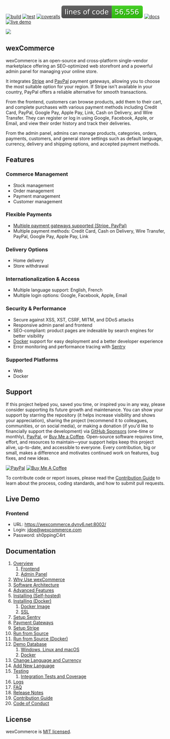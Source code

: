 [![build](https://github.com/aelassas/wexcommerce/actions/workflows/build.yml/badge.svg)](https://github.com/aelassas/wexcommerce/actions/workflows/build.yml) [![test](https://github.com/aelassas/wexcommerce/actions/workflows/test.yml/badge.svg)](https://github.com/aelassas/wexcommerce/actions/workflows/test.yml) [![coveralls](https://coveralls.io/repos/github/aelassas/wexcommerce/badge.svg?branch=main&t=1)](https://coveralls.io/github/aelassas/wexcommerce?branch=main) [![loc](https://raw.githubusercontent.com/aelassas/wexcommerce/refs/heads/loc/badge.svg)](https://github.com/aelassas/wexcommerce/actions/workflows/loc.yml) [![docs](https://img.shields.io/badge/docs-wiki-brightgreen)](https://github.com/aelassas/wexcommerce/wiki) [![live demo](https://img.shields.io/badge/live-demo-brightgreen)](https://wexcommerce.dynv6.net:8002/)

<!--
[![tested with jest](https://img.shields.io/badge/tested_with-jest-brightgreen?logo=jest)](https://github.com/jestjs/jest)
[![docs](https://img.shields.io/badge/docs-wiki-brightgreen)](https://github.com/aelassas/wexcommerce/wiki)
[![live demo](https://img.shields.io/badge/live-demo-brightgreen)](https://wexcommerce.dynv6.net:8002/)
[![loc](https://raw.githubusercontent.com/aelassas/wexcommerce/refs/heads/loc/badge.svg)](https://github.com/aelassas/wexcommerce/actions/workflows/loc.yml)
[![PRs welcome](https://img.shields.io/badge/PRs-welcome-brightgreen.svg)](https://github.com/aelassas/wexcommerce/pulls)
[![codecov](https://codecov.io/gh/aelassas/wexcommerce/graph/badge.svg?token=ZNW4QHSFPH)](https://codecov.io/gh/aelassas/wexcommerce)
[![codecov](https://img.shields.io/codecov/c/github/aelassas/wexcommerce?logo=codecov)](https://codecov.io/gh/aelassas/wexcommerce)
[![coveralls](https://coveralls.io/repos/github/aelassas/wexcommerce/badge.svg?branch=main)](https://coveralls.io/github/aelassas/wexcommerce?branch=main)
[![live demo](https://img.shields.io/badge/live-demo-brightgreen)](https://wexcommerce.dynv6.net:8002/)
[![open-vscode](https://img.shields.io/badge/open-vscode-1f425f.svg)](https://vscode.dev/github/aelassas/wexcommerce/)
[![PRs Welcome](https://img.shields.io/badge/PRs-welcome-brightgreen.svg)](https://github.com/aelassas/wexcommerce/blob/main/.github/CONTRIBUTING.md)

https://github.com/user-attachments/assets/1a4841cb-8e70-4ac2-974e-64774eb17371
-->

[![](https://wexcommerce.github.io/content/cover.png)](https://wexcommerce.dynv6.net:8002/home)

## wexCommerce

wexCommerce is an open-source and cross-platform single-vendor marketplace offering an SEO-optimized web storefront and a powerful admin panel for managing your online store.

It integrates [Stripe](https://stripe.com/global) and [PayPal](https://www.paypal.com/us/webapps/mpp/country-worldwide) payment gateways, allowing you to choose the most suitable option for your region. If Stripe isn't available in your country, PayPal offers a reliable alternative for smooth transactions.

From the frontend, customers can browse products, add them to their cart, and complete purchases with various payment methods including Credit Card, PayPal, Google Pay, Apple Pay, Link, Cash on Delivery, and Wire Transfer. They can register or log in using Google, Facebook, Apple, or Email, and view their order history and track their deliveries.

From the admin panel, admins can manage products, categories, orders, payments, customers, and general store settings such as default language, currency, delivery and shipping options, and accepted payment methods.

<!--
## Why Next.js?

Building a marketplace with Next.js provides a solid foundation for scaling your business. Focus on performance, security, and user experience while maintaining code quality and documentation. Regular updates and monitoring will ensure your platform remains competitive and reliable.

Next.js stands out as an excellent choice for marketplace development due to its:

- **Superior Performance**: Built-in optimizations for fast page loads and seamless user experiences
- **SEO Advantages**: Server-side rendering capabilities that ensure your products are discoverable
- **Scalability**: Enterprise-ready architecture that grows with your business
- **Rich Ecosystem**: Vast collection of libraries and tools for rapid development
- **Developer Experience**: Intuitive development workflow with hot reloading and automatic routing
-->

## Features

### Commerce Management
* Stock management
* Order management
* Payment management
* Customer management

### Flexible Payments
* [Multiple payment gateways supported (Stripe, PayPal)](https://github.com/aelassas/wexcommerce/wiki/Payment-Gateways)
* Multiple payment methods: Credit Card, Cash on Delivery, Wire Transfer, PayPal, Google Pay, Apple Pay, Link

### Delivery Options
* Home delivery
* Store withdrawal

### Internationalization & Access
* Multiple language support: English, French
* Multiple login options: Google, Facebook, Apple, Email

### Security & Performance
* Secure against XSS, XST, CSRF, MITM, and DDoS attacks
* Responsive admin panel and frontend
* SEO-compliant: product pages are indexable by search engines for better visibility
* [Docker](https://www.docker.com/) support for easy deployment and a better developer experience
* Error monitoring and performance tracing with [Sentry](https://github.com/aelassas/wexcommerce/wiki/Setup-Sentry)

### Supported Platforms
* Web
* Docker

## Support

If this project helped you, saved you time, or inspired you in any way, please consider supporting its future growth and maintenance. You can show your support by starring the repository (it helps increase visibility and shows your appreciation), sharing the project (recommend it to colleagues, communities, or on social media), or making a donation (if you'd like to financially support the development) via [GitHub Sponsors](https://github.com/sponsors/aelassas) (one-time or monthly), [PayPal](https://www.paypal.me/aelassaspp), or [Buy Me a Coffee](https://www.buymeacoffee.com/aelassas). Open-source software requires time, effort, and resources to maintain—your support helps keep this project alive, up-to-date, and accessible to everyone. Every contribution, big or small, makes a difference and motivates continued work on features, bug fixes, and new ideas.

<!--<a href="https://github.com/sponsors/aelassas"><img src="https://aelassas.github.io/content/github-sponsor-button.png" alt="GitHub" width="210"></a>-->
<a href="https://www.paypal.me/aelassaspp"><img src="https://aelassas.github.io/content/paypal-button-v2.png" alt="PayPal" width="208"></a>
<a href="https://www.buymeacoffee.com/aelassas"><img src="https://aelassas.github.io/content/bmc-button.png" alt="Buy Me A Coffee" width="160"></a>

To contribute code or report issues, please read the [Contribution Guide](https://github.com/aelassas/wexcommerce/blob/main/.github/CONTRIBUTING.md) to learn about the process, coding standards, and how to submit pull requests.

## Live Demo

### Frontend

* URL: https://wexcommerce.dynv6.net:8002/
* Login: jdoe@wexcommerce.com
* Password: sh0ppingC4rt

## Documentation

1. [Overview](https://github.com/aelassas/wexcommerce/wiki/Overview)
   1. [Frontend](https://github.com/aelassas/wexcommerce/wiki/Overview#frontend)
   1. [Admin Panel](https://github.com/aelassas/wexcommerce/wiki/Overview#admin-panel)
2. [Why Use wexCommerce](https://github.com/aelassas/wexcommerce/wiki/Why-Use-wexCommerce)
3. [Software Architecture](https://github.com/aelassas/wexcommerce/wiki/Architecture)
4. [Advanced Features](https://github.com/aelassas/wexcommerce/wiki/Advanced-Features)
5. [Installing (Self-hosted)](https://github.com/aelassas/wexcommerce/wiki/Installing-(Self%E2%80%90hosted))
6. [Installing (Docker)](https://github.com/aelassas/wexcommerce/wiki/Installing-(Docker))
   1. [Docker Image](https://github.com/aelassas/wexcommerce/wiki/Installing-(Docker)#docker-image)
   1. [SSL](https://github.com/aelassas/wexcommerce/wiki/Installing-(Docker)#ssl)
7. [Setup Sentry](https://github.com/aelassas/wexcommerce/wiki/Setup-Sentry)
7. [Payment Gateways](https://github.com/aelassas/wexcommerce/wiki/Payment-Gateways)
8. [Setup Stripe](https://github.com/aelassas/wexcommerce/wiki/Setup-Stripe)
9. [Run from Source](https://github.com/aelassas/wexcommerce/wiki/Run-from-Source)
10. [Run from Source (Docker)](https://github.com/aelassas/wexcommerce/wiki/Run-from-Source-(Docker))
11. [Demo Database](https://github.com/aelassas/wexcommerce/wiki/Demo-Database)
    1. [Windows, Linux and macOS](https://github.com/aelassas/wexcommerce/wiki/Demo-Database#windows-linux-and-macos)
    1. [Docker](https://github.com/aelassas/wexcommerce/wiki/Demo-Database#docker)
12. [Change Language and Currency](https://github.com/aelassas/wexcommerce/wiki/Change-Language-and-Currency)
13. [Add New Language](https://github.com/aelassas/wexcommerce/wiki/Add-New-Language)
14. [Testing](https://github.com/aelassas/wexcommerce/wiki/Testing)
    1. [Integration Tests and Coverage](https://github.com/aelassas/wexcommerce/wiki/Integration-Tests-and-Coverage)
15. [Logs](https://github.com/aelassas/wexcommerce/wiki/Logs)
16. [FAQ](https://github.com/aelassas/wexcommerce/wiki/FAQ)
17. [Release Notes](https://github.com/aelassas/wexcommerce/blob/main/.github/RELEASES.md)
18. [Contribution Guide](https://github.com/aelassas/wexcommerce/blob/main/.github/CONTRIBUTING.md)
19. [Code of Conduct](https://github.com/aelassas/wexcommerce/blob/main/.github/CODE_OF_CONDUCT.md)

## License

wexCommerce is [MIT licensed](https://github.com/aelassas/wexcommerce/blob/main/LICENSE).
